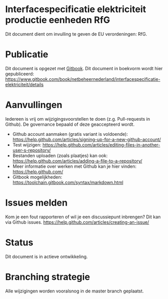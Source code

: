 # Interfacespecificatie elektriciteit productie eenheden RfG
Dit document dient om invulling te geven de EU verordeningen: RfG.

# Publicatie 
Dit document is opgezet met [Gitbook](https://toolchain.gitbook.com/). Dit document in boekvorm wordt hier gepubliceerd:
https://www.gitbook.com/book/netbeheernederland/interfacespecificatie-elektriciteit/details

# Aanvullingen
Iedereen is vrij om wijzigingsvoorstellen te doen (z.g. Pull-requests in Github). De governance bepaald of deze geaccepteerd wordt.
* Github account aanmaken (gratis variant is voldoende): https://help.github.com/articles/signing-up-for-a-new-github-account/
* Test wijzigen: https://help.github.com/articles/editing-files-in-another-user-s-repository/ 
* Bestanden uploaden (zoals plaatjes) kan ook: https://help.github.com/articles/adding-a-file-to-a-repository/
* Meer informatie over werken met Github kan je hier vinden: https://help.github.com/
* Gitbook mogelijkheden: https://toolchain.gitbook.com/syntax/markdown.html

# Issues melden
Kom je een fout rapporteren of wil je een discussiepunt inbrengen? Dit kan via Github issues.
https://help.github.com/articles/creating-an-issue/

# Status
Dit document is in actieve ontwikkeling.

# Branching strategie
Alle wijzigingen worden vooralsnog in de master branch geplaatst. 
